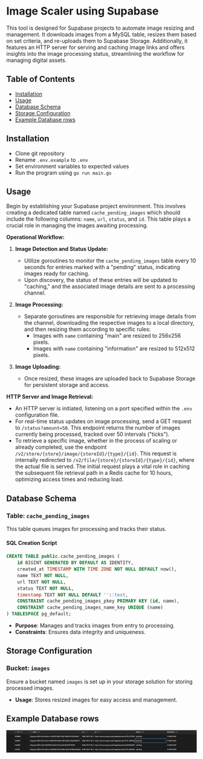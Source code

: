# Image Scaler using Supabase

This tool is designed for Supabase projects to automate image resizing and management. It downloads images from a MySQL table, resizes them based on set criteria, and re-uploads them to Supabase Storage. Additionally, it features an HTTP server for serving and caching image links and offers insights into the image processing status, streamlining the workflow for managing digital assets.

## Table of Contents

- [Installation](#installation)
- [Usage](#usage)
- [Database Schema](#database-schema)
- [Storage Configuration](#storage-configuration)
- [Example Database rows](#example-database-rows)

## Installation

- Clone git repository
- Rename `.env.example` to `.env`
- Set environment variables to expected values
- Run the program using `go run main.go`

## Usage

Begin by establishing your Supabase project environment. This involves creating a dedicated table named `cache_pending_images` which should include the following columns: `name`, `url`, `status`, and `id`. This table plays a crucial role in managing the images awaiting processing.

**Operational Workflow:**

1. **Image Detection and Status Update:**

   - Utilize goroutines to monitor the `cache_pending_images` table every 10 seconds for entries marked with a "pending" status, indicating images ready for caching.
   - Upon discovery, the status of these entries will be updated to "caching," and the associated image details are sent to a processing channel.

2. **Image Processing:**

   - Separate goroutines are responsible for retrieving image details from the channel, downloading the respective images to a local directory, and then resizing them according to specific rules:
     - Images with `name` containing "main" are resized to 256x256 pixels.
     - Images with `name` containing "information" are resized to 512x512 pixels.

3. **Image Uploading:**
   - Once resized, these images are uploaded back to Supabase Storage for persistent storage and access.

**HTTP Server and Image Retrieval:**

- An HTTP server is initiated, listening on a port specified within the `.env` configuration file.
- For real-time status updates on image processing, send a GET request to `/status?amount=50`. This endpoint returns the number of images currently being processed, tracked over 50 intervals ("ticks").
- To retrieve a specific image, whether in the process of scaling or already completed, use the endpoint `/v2/store/{store}/image/{storeId}/{type}/{id}`. This request is internally redirected to `/v2/file/{store}/{storeId}/{type}/{id}`, where the actual file is served. The initial request plays a vital role in caching the subsequent file retrieval path in a Redis cache for 10 hours, optimizing access times and reducing load.

## Database Schema

### Table: `cache_pending_images`

This table queues images for processing and tracks their status.

#### SQL Creation Script

```sql
CREATE TABLE public.cache_pending_images (
    id BIGINT GENERATED BY DEFAULT AS IDENTITY,
    created_at TIMESTAMP WITH TIME ZONE NOT NULL DEFAULT now(),
    name TEXT NOT NULL,
    url TEXT NOT NULL,
    status TEXT NOT NULL,
    timestamp TEXT NOT NULL DEFAULT ''::text,
    CONSTRAINT cache_pending_images_pkey PRIMARY KEY (id, name),
    CONSTRAINT cache_pending_images_name_key UNIQUE (name)
) TABLESPACE pg_default;
```

- **Purpose**: Manages and tracks images from entry to processing.
- **Constraints**: Ensures data integrity and uniqueness.

## Storage Configuration

### Bucket: `images`

Ensure a bucket named `images` is set up in your storage solution for storing processed images.

- **Usage**: Stores resized images for easy access and management.

## Example Database rows

![Example rows](./assets/example.png)
